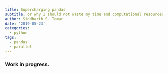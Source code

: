 ```yaml
---
title: Supercharging pandas
subtitle: or why I should not waste my time and computational resources
author: Siddharth S. Tomar
date: '2019-05-23'
categories:
  - python
tags:
  - pandas
  - parallel
---
```


### Work in progress. 
